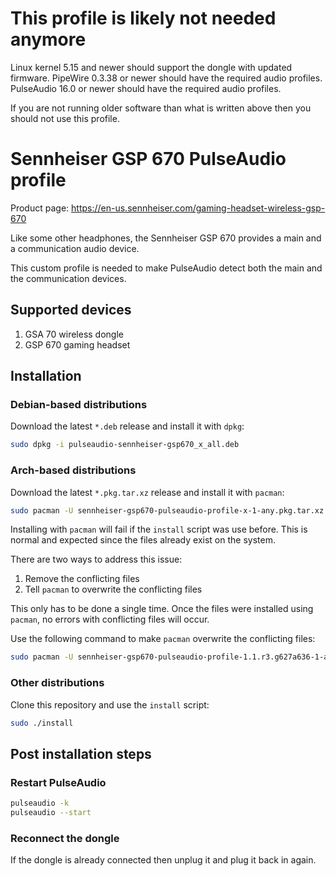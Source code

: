 # This profile is likely not needed anymore

Linux kernel 5.15 and newer should support the dongle with updated firmware.
PipeWire 0.3.38 or newer should have the required audio profiles.
PulseAudio 16.0 or newer should have the required audio profiles.

If you are not running older software than what is written above then you should not use this profile.

# Sennheiser GSP 670 PulseAudio profile

Product page: https://en-us.sennheiser.com/gaming-headset-wireless-gsp-670

Like some other headphones, the Sennheiser GSP 670 provides a main and a communication audio device.

This custom profile is needed to make PulseAudio detect both the main and the communication devices.

## Supported devices
1. GSA 70 wireless dongle
2. GSP 670 gaming headset

## Installation

### Debian-based distributions

Download the latest `*.deb` release and install it with `dpkg`:

```bash
sudo dpkg -i pulseaudio-sennheiser-gsp670_x_all.deb
```

### Arch-based distributions

Download the latest `*.pkg.tar.xz` release and install it with `pacman`:

```bash
sudo pacman -U sennheiser-gsp670-pulseaudio-profile-x-1-any.pkg.tar.xz
```

Installing with `pacman` will fail if the `install` script was use before. This is normal and expected since the files already exist on the system.

There are two ways to address this issue:
1. Remove the conflicting files
2. Tell `pacman` to overwrite the conflicting files

This only has to be done a single time. Once the files were installed using `pacman`, no errors with conflicting files will occur.

Use the following command to make `pacman` overwrite the conflicting files:

```bash
sudo pacman -U sennheiser-gsp670-pulseaudio-profile-1.1.r3.g627a636-1-any.pkg.tar.xz --overwrite /etc/udev/rules.d/91-pulseaudio-sennheiser-gsp670.rules,/usr/share/pulseaudio/alsa-mixer/paths/sennheiser-gsp670-input-comm.conf,/usr/share/pulseaudio/alsa-mixer/paths/sennheiser-gsp670-output-comm.conf,/usr/share/pulseaudio/alsa-mixer/paths/sennheiser-gsp670-output-main.conf,/usr/share/pulseaudio/alsa-mixer/profile-sets/sennheiser-gsp670-usb-audio.conf
```

### Other distributions

Clone this repository and use the `install` script:

```bash
sudo ./install
```

## Post installation steps

### Restart PulseAudio

```bash
pulseaudio -k
pulseaudio --start
```

### Reconnect the dongle

If the dongle is already connected then unplug it and plug it back in again.
